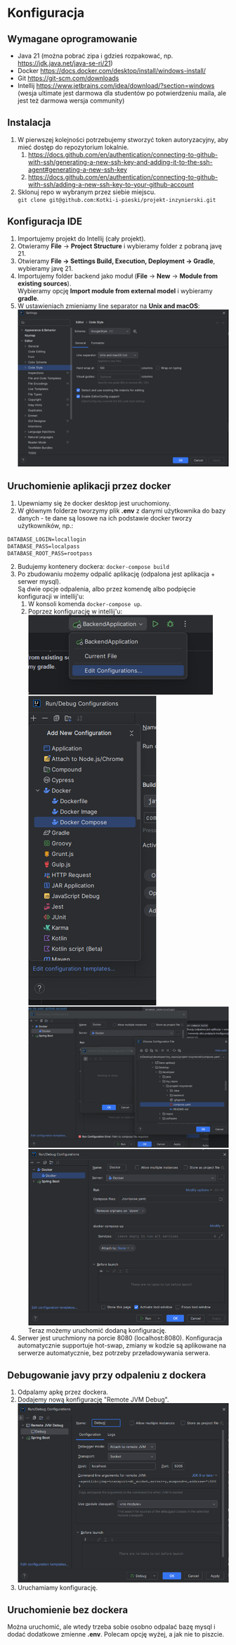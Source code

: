 # Konfiguracja

## Wymagane oprogramowanie
* Java 21 (można pobrać zipa  i gdzieś rozpakować, np. https://jdk.java.net/java-se-ri/21)
* Docker https://docs.docker.com/desktop/install/windows-install/
* Git https://git-scm.com/downloads
* Intellij https://www.jetbrains.com/idea/download/?section=windows (wesja ultimate jest darmowa dla studentów po potwierdzeniu maila, ale jest też darmowa wersja community)

## Instalacja
1. W pierwszej kolejności potrzebujemy stworzyć token autoryzacyjny, aby mieć dostęp do repozytorium lokalnie.
   1. https://docs.github.com/en/authentication/connecting-to-github-with-ssh/generating-a-new-ssh-key-and-adding-it-to-the-ssh-agent#generating-a-new-ssh-key
   2. https://docs.github.com/en/authentication/connecting-to-github-with-ssh/adding-a-new-ssh-key-to-your-github-account
2. Sklonuj repo w wybranym przez siebie miejscu.\
``git clone git@github.com:Kotki-i-pieski/projekt-inzynierski.git``

## Konfiguracja IDE
1. Importujemy projekt do Intellij (cały projekt).
2. Otwieramy **File** &rarr; **Project Structure** i wybieramy folder z pobraną javę 21.
3. Otwieramy **File &rarr; Settings Build, Execution, Deployment &rarr; Gradle**, wybieramy javę 21.
4. Importujemy folder backend jako moduł (**File** &rarr; **New** &rarr; **Module from existing sources**).\
Wybieramy opcję **Import module from external model** i wybieramy **gradle**.
5. W ustawieniach zmieniamy line separator na **Unix and macOS**:\
![img_5.png](img_5.png)

## Uruchomienie aplikacji przez docker
1. Upewniamy się że docker desktop jest uruchomiony.
2. W głównym folderze tworzymy plik **.env** z danymi użytkownika do bazy danych - te dane są losowe na ich podstawie docker tworzy użytkowników, np.:
```
DATABASE_LOGIN=locallogin
DATABASE_PASS=localpass
DATABASE_ROOT_PASS=rootpass
```
2. Budujemy kontenery dockera:
``docker-compose build``
3. Po zbudowaniu możemy odpalić aplikację (odpalona jest aplikacja + serwer mysql).\
Są dwie opcje odpalenia, albo przez komendę albo podpięcie konfiguracji w intellij'u:
   1. W konsoli komenda ``docker-compose up``.
   2. Poprzez konfigurację w intellij'u:\
   ![img_1.png](img_1.png)\
   ![img_2.png](img_2.png)
   ![img_3.png](img_3.png)\
   ![img_4.png](img_4.png)\
   Teraz możemy uruchomić dodaną konfigurację.
4. Serwer jest uruchmiony na porcie 8080 (localhost:8080). Konfiguracja automatycznie supportuje hot-swap, zmiany w kodzie są aplikowane na serwerze automatycznie, bez potrzeby przeładowywania serwera.

## Debugowanie javy przy odpaleniu z dockera
1. Odpalamy apkę przez dockera.
2. Dodajemy nową konfigurację "Remote JVM Debug".\
   ![img.png](img.png)
3. Uruchamiamy konfigurację.

## Uruchomienie bez dockera
Można uruchomić, ale wtedy trzeba sobie osobno odpalać bazę mysql i dodać dodatkowe zmienne **.env**. Polecam opcję wyżej, a jak nie to piszcie.